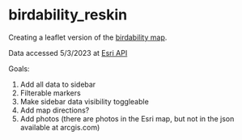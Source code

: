 # birdability_reskin
Creating a leaflet version of the [birdability map](https://gis.audubon.org/birdability/). 

Data accessed 5/3/2023 at [Esri API](https://services1.arcgis.com/lDFzr3JyGEn5Eymu/ArcGIS/rest/services/survey123_7b5a83ebc9044268a03b84ff9fe12c71_stakeholder/FeatureServer/0/query?where=1%3D1&objectIds=&time=&geometry=&geometryType=esriGeometryEnvelope&inSR=&spatialRel=esriSpatialRelIntersects&resultType=none&distance=0.0&units=esriSRUnit_Meter&relationParam=&returnGeodetic=false&outFields=*&returnGeometry=true&featureEncoding=esriDefault&multipatchOption=xyFootprint&maxAllowableOffset=&geometryPrecision=&outSR=&defaultSR=&datumTransformation=&applyVCSProjection=false&returnIdsOnly=false&returnUniqueIdsOnly=false&returnCountOnly=false&returnExtentOnly=false&returnQueryGeometry=false&returnDistinctValues=false&cacheHint=false&orderByFields=&groupByFieldsForStatistics=&outStatistics=&having=&resultOffset=&resultRecordCount=&returnZ=false&returnM=false&returnExceededLimitFeatures=true&quantizationParameters=&sqlFormat=none&f=pjson&token=)

Goals:
1. Add all data to sidebar
2. Filterable markers
3. Make sidebar data visibility toggleable
4. Add map directions? 
5. Add photos (there are photos in the Esri map, but not in the json available at arcgis.com)
